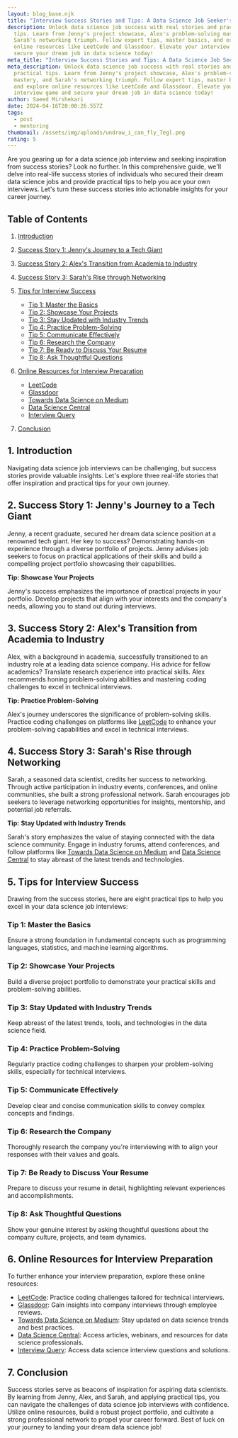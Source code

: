 ```yaml
---
layout: blog_base.njk
title: "Interview Success Stories and Tips: A Data Science Job Seeker's Guide"
description: Unlock data science job success with real stories and practical
  tips. Learn from Jenny's project showcase, Alex's problem-solving mastery, and
  Sarah's networking triumph. Follow expert tips, master basics, and explore
  online resources like LeetCode and Glassdoor. Elevate your interview game and
  secure your dream job in data science today!
meta_title: "Interview Success Stories and Tips: A Data Science Job Seeker's Guide"
meta_description: Unlock data science job success with real stories and
  practical tips. Learn from Jenny's project showcase, Alex's problem-solving
  mastery, and Sarah's networking triumph. Follow expert tips, master basics,
  and explore online resources like LeetCode and Glassdoor. Elevate your
  interview game and secure your dream job in data science today!
author: Saeed Mirshekari
date: 2024-04-16T20:00:26.557Z
tags:
  - post
  - mentoring
thumbnail: /assets/img/uploads/undraw_i_can_fly_7egl.png
rating: 5
---
```

Are you gearing up for a data science job interview and seeking inspiration from success stories? Look no further. In this comprehensive guide, we'll delve into real-life success stories of individuals who secured their dream data science jobs and provide practical tips to help you ace your own interviews. Let's turn these success stories into actionable insights for your career journey.

## Table of Contents

1. [Introduction](#introduction)
2. [Success Story 1: Jenny's Journey to a Tech Giant](#success-story-1-jennys-journey-to-a-tech-giant)
3. [Success Story 2: Alex's Transition from Academia to Industry](#success-story-2-alexs-transition-from-academia-to-industry)
4. [Success Story 3: Sarah's Rise through Networking](#success-story-3-sarahs-rise-through-networking)
5. [Tips for Interview Success](#tips-for-interview-success)

   * [Tip 1: Master the Basics](#tip-1-master-the-basics)
   * [Tip 2: Showcase Your Projects](#tip-2-showcase-your-projects)
   * [Tip 3: Stay Updated with Industry Trends](#tip-3-stay-updated-with-industry-trends)
   * [Tip 4: Practice Problem-Solving](#tip-4-practice-problem-solving)
   * [Tip 5: Communicate Effectively](#tip-5-communicate-effectively)
   * [Tip 6: Research the Company](#tip-6-research-the-company)
   * [Tip 7: Be Ready to Discuss Your Resume](#tip-7-be-ready-to-discuss-your-resume)
   * [Tip 8: Ask Thoughtful Questions](#tip-8-ask-thoughtful-questions)
6. [Online Resources for Interview Preparation](#online-resources-for-interview-preparation)

   * [LeetCode](https://leetcode.com/)
   * [Glassdoor](https://www.glassdoor.com/)
   * [Towards Data Science on Medium](https://towardsdatascience.com/)
   * [Data Science Central](https://www.datasciencecentral.com/)
   * [Interview Query](https://www.interviewquery.com/)
7. [Conclusion](#conclusion)

## 1. Introduction

Navigating data science job interviews can be challenging, but success stories provide valuable insights. Let's explore three real-life stories that offer inspiration and practical tips for your own journey.

## 2. Success Story 1: Jenny's Journey to a Tech Giant

Jenny, a recent graduate, secured her dream data science position at a renowned tech giant. Her key to success? Demonstrating hands-on experience through a diverse portfolio of projects. Jenny advises job seekers to focus on practical applications of their skills and build a compelling project portfolio showcasing their capabilities.

**Tip:** **Showcase Your Projects**

Jenny's success emphasizes the importance of practical projects in your portfolio. Develop projects that align with your interests and the company's needs, allowing you to stand out during interviews.

## 3. Success Story 2: Alex's Transition from Academia to Industry

Alex, with a background in academia, successfully transitioned to an industry role at a leading data science company. His advice for fellow academics? Translate research experience into practical skills. Alex recommends honing problem-solving abilities and mastering coding challenges to excel in technical interviews.

**Tip:** **Practice Problem-Solving**

Alex's journey underscores the significance of problem-solving skills. Practice coding challenges on platforms like [LeetCode](https://leetcode.com/) to enhance your problem-solving capabilities and excel in technical interviews.

## 4. Success Story 3: Sarah's Rise through Networking

Sarah, a seasoned data scientist, credits her success to networking. Through active participation in industry events, conferences, and online communities, she built a strong professional network. Sarah encourages job seekers to leverage networking opportunities for insights, mentorship, and potential job referrals.

**Tip:** **Stay Updated with Industry Trends**

Sarah's story emphasizes the value of staying connected with the data science community. Engage in industry forums, attend conferences, and follow platforms like [Towards Data Science on Medium](https://towardsdatascience.com/) and [Data Science Central](https://www.datasciencecentral.com/) to stay abreast of the latest trends and technologies.

## 5. Tips for Interview Success

Drawing from the success stories, here are eight practical tips to help you excel in your data science job interviews:

### Tip 1: Master the Basics

Ensure a strong foundation in fundamental concepts such as programming languages, statistics, and machine learning algorithms.

### Tip 2: Showcase Your Projects

Build a diverse project portfolio to demonstrate your practical skills and problem-solving abilities.

### Tip 3: Stay Updated with Industry Trends

Keep abreast of the latest trends, tools, and technologies in the data science field.

### Tip 4: Practice Problem-Solving

Regularly practice coding challenges to sharpen your problem-solving skills, especially for technical interviews.

### Tip 5: Communicate Effectively

Develop clear and concise communication skills to convey complex concepts and findings.

### Tip 6: Research the Company

Thoroughly research the company you're interviewing with to align your responses with their values and goals.

### Tip 7: Be Ready to Discuss Your Resume

Prepare to discuss your resume in detail, highlighting relevant experiences and accomplishments.

### Tip 8: Ask Thoughtful Questions

Show your genuine interest by asking thoughtful questions about the company culture, projects, and team dynamics.

## 6. Online Resources for Interview Preparation

To further enhance your interview preparation, explore these online resources:

* [LeetCode](https://leetcode.com/): Practice coding challenges tailored for technical interviews.
* [Glassdoor](https://www.glassdoor.com/): Gain insights into company interviews through employee reviews.
* [Towards Data Science on Medium](https://towardsdatascience.com/): Stay updated on data science trends and best practices.
* [Data Science Central](https://www.datasciencecentral.com/): Access articles, webinars, and resources for data science professionals.
* [Interview Query](https://www.interviewquery.com/): Access data science interview questions and solutions.

## 7. Conclusion

Success stories serve as beacons of inspiration for aspiring data scientists. By learning from Jenny, Alex, and Sarah, and applying practical tips, you can navigate the challenges of data science job interviews with confidence. Utilize online resources, build a robust project portfolio, and cultivate a strong professional network to propel your career forward. Best of luck on your journey to landing your dream data science job!